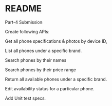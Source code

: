 # README

Part-4 Submission

Create following APIs:

Get all phone specifications & photos by device ID, 

List all phones under a specific brand.

Search phones by their names

Search phones by their price range

Return all available phones under a specific brand.

Edit availability status for a particular phone.

Add Unit test specs.
